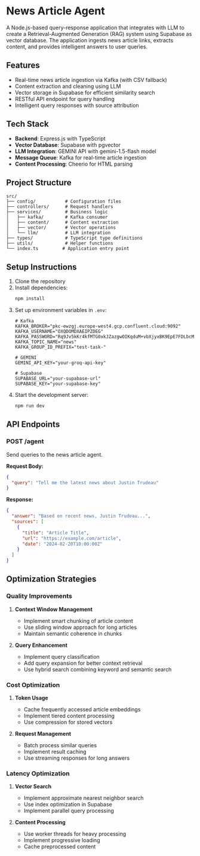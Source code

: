 # News Article Agent

A Node.js-based query-response application that integrates with LLM to create a Retrieval-Augmented Generation (RAG) system using Supabase as vector database. The application ingests news article links, extracts content, and provides intelligent answers to user queries.

## Features

- Real-time news article ingestion via Kafka (with CSV fallback)
- Content extraction and cleaning using LLM
- Vector storage in Supabase for efficient similarity search
- RESTful API endpoint for query handling
- Intelligent query responses with source attribution

## Tech Stack

- **Backend**: Express.js with TypeScript
- **Vector Database**: Supabase with pgvector
- **LLM Integration**: GEMINI API with gemini-1.5-flash model
- **Message Queue**: Kafka for real-time article ingestion
- **Content Processing**: Cheerio for HTML parsing

## Project Structure

```
src/
├── config/           # Configuration files
├── controllers/      # Request handlers
├── services/         # Business logic
│   ├── kafka/        # Kafka consumer
│   ├── content/      # Content extraction
│   ├── vector/       # Vector operations
│   └── llm/          # LLM integration
├── types/            # TypeScript type definitions
├── utils/            # Helper functions
└── index.ts         # Application entry point
```

## Setup Instructions

1. Clone the repository
2. Install dependencies:
   ```bash
   npm install
   ```
3. Set up environment variables in `.env`:
   ```env
   # Kafka
   KAFKA_BROKER="pkc-ewzgj.europe-west4.gcp.confluent.cloud:9092"
   KAFKA_USERNAME="OXQDOMDXAEIPZDEG"
   KAFKA_PASSWORD="Rq9Jv5kKr4kfMTG0xkJZazgwOIKqduM+vbXjyxBK9EpE7FDLbcMRcbbx17TYEhZm"
   KAFKA_TOPIC_NAME="news"
   KAFKA_GROUP_ID_PREFIX="test-task-"

   # GEMINI
   GEMINI_API_KEY="your-groq-api-key"

   # Supabase
   SUPABASE_URL="your-supabase-url"
   SUPABASE_KEY="your-supabase-key"
   ```
4. Start the development server:
   ```bash
   npm run dev
   ```

## API Endpoints

### POST /agent

Send queries to the news article agent.

**Request Body:**
```json
{
  "query": "Tell me the latest news about Justin Trudeau"
}
```

**Response:**
```json
{
  "answer": "Based on recent news, Justin Trudeau...",
  "sources": [
    {
      "title": "Article Title",
      "url": "https://example.com/article",
      "date": "2024-02-20T10:00:00Z"
    }
  ]
}
```

## Optimization Strategies

### Quality Improvements
1. **Context Window Management**
   - Implement smart chunking of article content
   - Use sliding window approach for long articles
   - Maintain semantic coherence in chunks

2. **Query Enhancement**
   - Implement query classification
   - Add query expansion for better context retrieval
   - Use hybrid search combining keyword and semantic search

### Cost Optimization
1. **Token Usage**
   - Cache frequently accessed article embeddings
   - Implement tiered content processing
   - Use compression for stored vectors

2. **Request Management**
   - Batch process similar queries
   - Implement result caching
   - Use streaming responses for long answers

### Latency Optimization
1. **Vector Search**
   - Implement approximate nearest neighbor search
   - Use index optimization in Supabase
   - Implement parallel query processing

2. **Content Processing**
   - Use worker threads for heavy processing
   - Implement progressive loading
   - Cache preprocessed content
